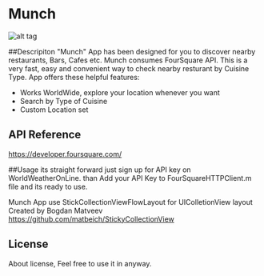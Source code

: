 # Munch

![alt tag](http://www.akibios.co.uk/img/portfolio/munch.png)

##Descripiton
"Munch" App has been designed for you to discover nearby restaurants, Bars, Cafes etc.
Munch consumes FourSquare API. This is a very fast, easy and convenient way to check nearby resturant by Cuisine Type. 
App offers these helpful features:
- Works WorldWide, explore your location whenever you want
- Search by Type of Cuisine
- Custom Location set

## API Reference
https://developer.foursquare.com/

##Usage
its straight forward just sign up for API key on WorldWeatherOnLine. 
than Add your API Key to FourSquareHTTPClient.m file and its ready to use.

Munch App use StickCollectionViewFlowLayout for UIColletionView layout
Created by Bogdan Matveev  
https://github.com/matbeich/StickyCollectionView

## License

About license, Feel free to use it in anyway.
